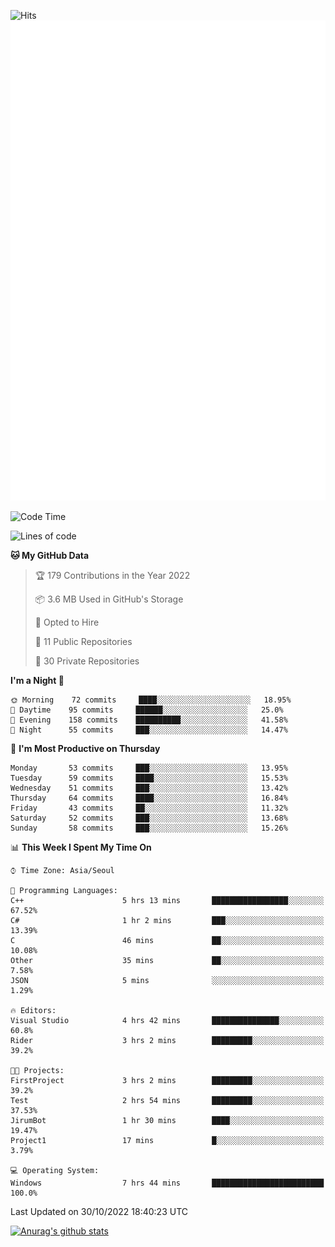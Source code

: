 ![Hits](https://hits.seeyoufarm.com/api/count/incr/badge.svg?url=https%3A%2F%2Fgithub.com%2Fkokose1234&count_bg=%2379C83D&title_bg=%23555555&icon=apple.svg&icon_color=%23E7E7E7&title=hits&edge_flat=false)
<br/>
![Metrics](https://github.com/kokose1234/kokose1234/blob/main/github-metrics.svg)

<!--START_SECTION:waka-->
![Code Time](http://img.shields.io/badge/Code%20Time-709%20hrs%2021%20mins-blue)

![Lines of code](https://img.shields.io/badge/From%20Hello%20World%20I%27ve%20Written-904%20Thousand%20lines%20of%20code-blue)

**🐱 My GitHub Data** 

> 🏆 179 Contributions in the Year 2022
 > 
> 📦 3.6 MB Used in GitHub's Storage 
 > 
> 💼 Opted to Hire
 > 
> 📜 11 Public Repositories 
 > 
> 🔑 30 Private Repositories  
 > 
**I'm a Night 🦉** 

```text
🌞 Morning    72 commits     ████░░░░░░░░░░░░░░░░░░░░░   18.95% 
🌆 Daytime    95 commits     ██████░░░░░░░░░░░░░░░░░░░   25.0% 
🌃 Evening    158 commits    ██████████░░░░░░░░░░░░░░░   41.58% 
🌙 Night      55 commits     ███░░░░░░░░░░░░░░░░░░░░░░   14.47%

```
📅 **I'm Most Productive on Thursday** 

```text
Monday       53 commits     ███░░░░░░░░░░░░░░░░░░░░░░   13.95% 
Tuesday      59 commits     ████░░░░░░░░░░░░░░░░░░░░░   15.53% 
Wednesday    51 commits     ███░░░░░░░░░░░░░░░░░░░░░░   13.42% 
Thursday     64 commits     ████░░░░░░░░░░░░░░░░░░░░░   16.84% 
Friday       43 commits     ██░░░░░░░░░░░░░░░░░░░░░░░   11.32% 
Saturday     52 commits     ███░░░░░░░░░░░░░░░░░░░░░░   13.68% 
Sunday       58 commits     ███░░░░░░░░░░░░░░░░░░░░░░   15.26%

```


📊 **This Week I Spent My Time On** 

```text
⌚︎ Time Zone: Asia/Seoul

💬 Programming Languages: 
C++                      5 hrs 13 mins       █████████████████░░░░░░░░   67.52% 
C#                       1 hr 2 mins         ███░░░░░░░░░░░░░░░░░░░░░░   13.39% 
C                        46 mins             ██░░░░░░░░░░░░░░░░░░░░░░░   10.08% 
Other                    35 mins             ██░░░░░░░░░░░░░░░░░░░░░░░   7.58% 
JSON                     5 mins              ░░░░░░░░░░░░░░░░░░░░░░░░░   1.29%

🔥 Editors: 
Visual Studio            4 hrs 42 mins       ███████████████░░░░░░░░░░   60.8% 
Rider                    3 hrs 2 mins        █████████░░░░░░░░░░░░░░░░   39.2%

🐱‍💻 Projects: 
FirstProject             3 hrs 2 mins        █████████░░░░░░░░░░░░░░░░   39.2% 
Test                     2 hrs 54 mins       █████████░░░░░░░░░░░░░░░░   37.53% 
JirumBot                 1 hr 30 mins        ████░░░░░░░░░░░░░░░░░░░░░   19.47% 
Project1                 17 mins             █░░░░░░░░░░░░░░░░░░░░░░░░   3.79%

💻 Operating System: 
Windows                  7 hrs 44 mins       █████████████████████████   100.0%

```


 Last Updated on 30/10/2022 18:40:23 UTC
<!--END_SECTION:waka-->

[![Anurag's github stats](https://github-readme-stats.vercel.app/api?username=kokose1234&theme=dracula)](https://github.com/anuraghazra/github-readme-stats)



	
